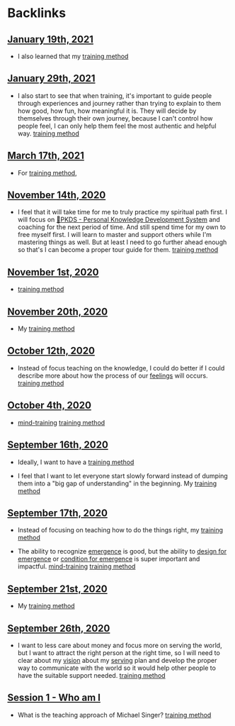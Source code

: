 
# Backlinks
## [January 19th, 2021](<January 19th, 2021.md>)
- I also learned that my [training method](<training method.md>)

## [January 29th, 2021](<January 29th, 2021.md>)
- I also start to see that when training, it's important to guide people through experiences and journey rather than trying to explain to them how good, how fun, how meaningful it is. They will decide by themselves through their own journey, because I can't control how people feel, I can only help them feel the most authentic and helpful way. [training method](<training method.md>)

## [March 17th, 2021](<March 17th, 2021.md>)
- For [training method](<training method.md>),

## [November 14th, 2020](<November 14th, 2020.md>)
- I feel that it will take time for me to truly practice my spiritual path first. I will focus on [🌱PKDS - Personal Knowledge Development System](<🌱PKDS - Personal Knowledge Development System.md>) and coaching for the next period of time. And still spend time for my own to free myself first. I will learn to master and support others while I'm mastering things as well. But at least I need to go further ahead enough so that's I can become a proper tour guide for them. [training method](<training method.md>)

## [November 1st, 2020](<November 1st, 2020.md>)
- [training method](<training method.md>)

## [November 20th, 2020](<November 20th, 2020.md>)
- My [training method](<training method.md>)

## [October 12th, 2020](<October 12th, 2020.md>)
- Instead of focus teaching on the knowledge, I could do better if I could describe more about how the process of our [feelings](<feelings.md>) will occurs. [training method](<training method.md>)

## [October 4th, 2020](<October 4th, 2020.md>)
- [mind-training](<mind-training.md>) [training method](<training method.md>)

## [September 16th, 2020](<September 16th, 2020.md>)
- Ideally, I want to have a [training method](<training method.md>)

-  I feel that I want to let everyone start slowly forward instead of dumping them into a "big gap of understanding" in the beginning. My [training method](<training method.md>)

## [September 17th, 2020](<September 17th, 2020.md>)
- Instead of focusing on teaching how to do the things right, my [training method](<training method.md>)

- The ability to recognize [emergence](<emergence.md>) is good, but the ability to [design for emergence](<design for emergence.md>) or [condition for emergence](<condition for emergence.md>) is super important and impactful. [mind-training](<mind-training.md>) [training method](<training method.md>)

## [September 21st, 2020](<September 21st, 2020.md>)
- My [training method](<training method.md>)

## [September 26th, 2020](<September 26th, 2020.md>)
- I want to less care about money and focus more on serving the world, but I want to attract the right person at the right time, so I will need to clear about my [vision](<vision.md>) about my [serving](<serving.md>) plan and develop the proper way to communicate with the world so it would help other people to have the suitable support needed. [training method](<training method.md>)

## [Session 1 - Who am I](<Session 1 - Who am I.md>)
- What is the teaching approach of Michael Singer? [training method](<training method.md>)

